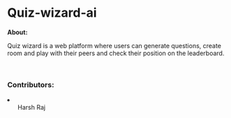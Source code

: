 # Quiz-wizard-ai

<b>About:</b> 
<p>Quiz wizard is a web platform where users can generate questions, create room and play with their peers and check their position on the leaderboard.</p>
<br>
<h3>Contributors:</h3>
<li>
  <ul>Harsh Raj </ul>

  </li>


